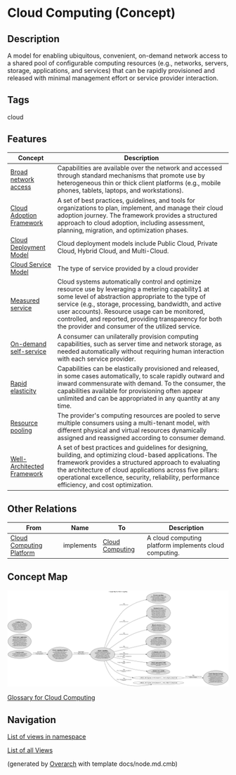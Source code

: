 
# Cloud Computing (Concept)
## Description
A model for enabling ubiquitous, convenient, on-demand
          network access to a shared pool of configurable computing resources (e.g.,
          networks, servers, storage, applications, and services) that can be rapidly
          provisioned and released with minimal management effort or service provider
          interaction.


## Tags
cloud
## Features
| Concept | Description |
|---|---|
| [Broad network access](../../software-development/cloud/broad-network-access.md)| Capabilities are available over the network and accessed through standard mechanisms that promote use by heterogeneous thin or thick client platforms (e.g., mobile phones, tablets, laptops, and workstations). |
| [Cloud Adoption Framework](../../software-development/cloud/framework/cloud-adoption-framework.md)| A set of best practices, guidelines, and tools for organizations to plan, implement, and manage their cloud adoption journey. The framework provides a structured approach to cloud adoption, including assessment, planning, migration, and optimization phases. |
| [Cloud Deployment Model](../../software-development/cloud/cloud-deployment-model.md)| Cloud deployment models include Public Cloud, Private Cloud, Hybrid Cloud, and Multi-Cloud. |
| [Cloud Service Model](../../software-development/cloud/cloud-service-model.md)| The type of service provided by a cloud provider |
| [Measured service](../../software-development/cloud/measured-service.md)| Cloud systems automatically control and optimize resource use by leveraging a metering capability1 at some level of abstraction appropriate to the type of service (e.g., storage, processing, bandwidth, and active user accounts). Resource usage can be monitored, controlled, and reported, providing transparency for both the provider and consumer of the utilized service. |
| [On-demand self-service](../../software-development/cloud/on-demand-self-service.md)| A consumer can unilaterally provision computing capabilities, such as server time and network storage, as needed automatically without requiring human interaction with each service provider. |
| [Rapid elasticity](../../software-development/cloud/rapid-elasticity.md)| Capabilities can be elastically provisioned and released, in some cases automatically, to scale rapidly outward and inward commensurate with demand. To the consumer, the capabilities available for provisioning often appear unlimited and can be appropriated in any quantity at any time. |
| [Resource pooling](../../software-development/cloud/resource-pooling.md)| The provider's computing resources are pooled to serve multiple consumers using a multi-tenant model, with different physical and virtual resources dynamically assigned and reassigned according to consumer demand. |
| [Well-Architected Framework](../../software-development/cloud/framework/well-architected-framework.md)| A set of best practices and guidelines for designing, building, and optimizing cloud-based applications. The framework provides a structured approach to evaluating the architecture of cloud applications across five pillars: operational excellence, security, reliability, performance efficiency, and cost optimization. |
## Other Relations
| From | Name | To | Description |
|---|---|---|---|
| [Cloud Computing Platform](../../software-development/cloud/cloud-computing-platform.md) | implements | [Cloud Computing](../../software-development/cloud/cloud-computing.md) | A cloud computing platform implements cloud computing. |

## Concept Map
![Glossary for Cloud Computing](../../software-development/cloud/concept-view.png)

[Glossary for Cloud Computing](../../software-development/cloud/concept-view.md)


## Navigation
[List of views in namespace](./views-in-namespace.md)

[List of all Views](../../views.md)


(generated by [Overarch](https://github.com/soulspace-org/overarch) with template docs/node.md.cmb)
